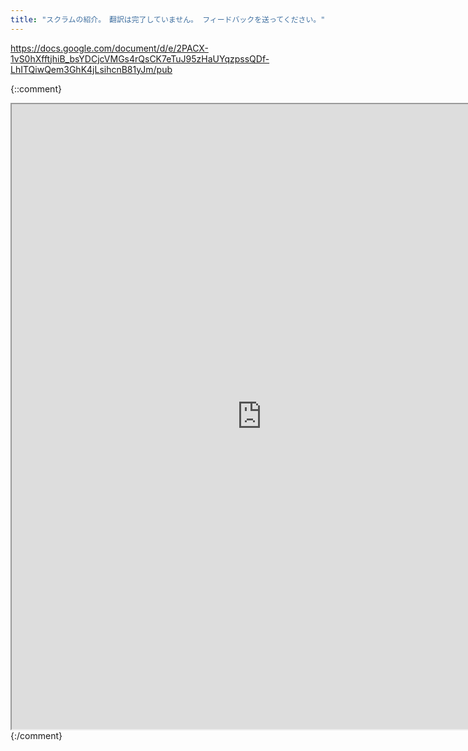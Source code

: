 ```yaml
---
title: "スクラムの紹介。　翻訳は完了していません。 フィードバックを送ってください。"
---
```

<https://docs.google.com/document/d/e/2PACX-1vS0hXfftjhiB_bsYDCjcVMGs4rQsCK7eTuJ95zHaUYqzpssQDf-LhITQiwQem3GhK4jLsihcnB81yJm/pub>

{::comment}
<iframe
src="https://docs.google.com/document/d/e/2PACX-1vS0hXfftjhiB_bsYDCjcVMGs4rQsCK7eTuJ95zHaUYqzpssQDf-LhITQiwQem3GhK4jLsihcnB81yJm/pub?embedded=true"
width=800px height=1000px></iframe>
{:/comment}
